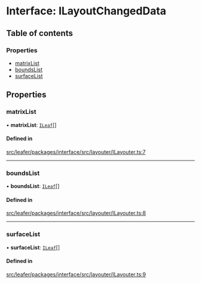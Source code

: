 # Interface: ILayoutChangedData

## Table of contents

### Properties

- [matrixList](ILayoutChangedData.md#matrixlist)
- [boundsList](ILayoutChangedData.md#boundslist)
- [surfaceList](ILayoutChangedData.md#surfacelist)

## Properties

### matrixList

• **matrixList**: [`ILeaf`](ILeaf.md)[]

#### Defined in

[src/leafer/packages/interface/src/layouter/ILayouter.ts:7](https://github.com/leaferjs/leafer/blob/56c6de6d1ac5072088c765b725fa724d56b9e5ef/packages/interface/src/layouter/ILayouter.ts#L7)

___

### boundsList

• **boundsList**: [`ILeaf`](ILeaf.md)[]

#### Defined in

[src/leafer/packages/interface/src/layouter/ILayouter.ts:8](https://github.com/leaferjs/leafer/blob/56c6de6d1ac5072088c765b725fa724d56b9e5ef/packages/interface/src/layouter/ILayouter.ts#L8)

___

### surfaceList

• **surfaceList**: [`ILeaf`](ILeaf.md)[]

#### Defined in

[src/leafer/packages/interface/src/layouter/ILayouter.ts:9](https://github.com/leaferjs/leafer/blob/56c6de6d1ac5072088c765b725fa724d56b9e5ef/packages/interface/src/layouter/ILayouter.ts#L9)
